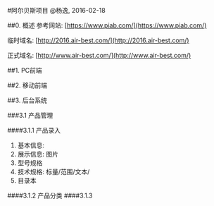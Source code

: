 #阿尔贝斯项目
@杨逸, 2016-02-18

##0. 概述
参考网站: [https://www.piab.com/](https://www.piab.com/)

临时域名: [http://2016.air-best.com/](http://2016.air-best.com/)

正式域名: [http://www.air-best.com/](http://www.air-best.com/)

##1. PC前端

##2. 移动前端

##3. 后台系统

###3.1 产品管理

####3.1.1 产品录入
1. 基本信息: 
2. 展示信息: 图片
3. 型号规格
4. 技术规格: 标量/范围/文本/
5. 目录本

####3.1.2 产品分类
####3.1.3 